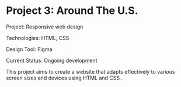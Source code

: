 # Project 3: Around The U.S.

Project: Responsive web design

Technologies: HTML, CSS

Design Tool: Figma

Current Status: Ongoing development

This project aims to create a website that adapts effectively to various screen sizes and devices using HTML and CSS .
